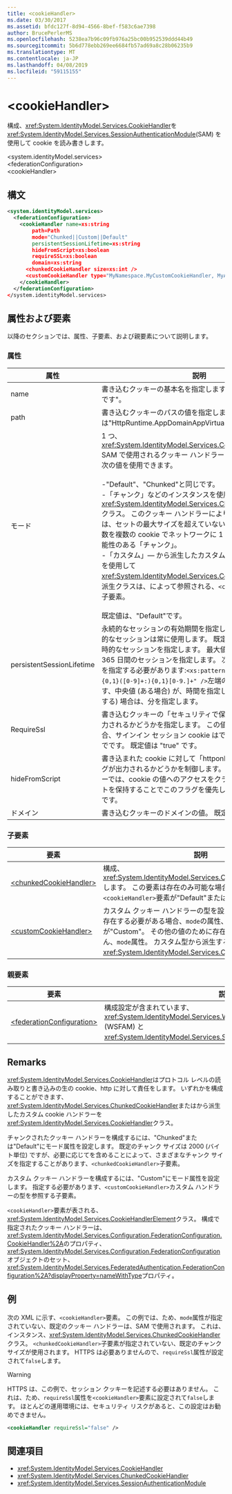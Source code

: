 ```yaml
---
title: <cookieHandler>
ms.date: 03/30/2017
ms.assetid: bfdc127f-8d94-4566-8bef-f583c6ae7398
author: BrucePerlerMS
ms.openlocfilehash: 5238ea7b96c09fb976a25bc00b952539ddd44b49
ms.sourcegitcommit: 5b6d778ebb269ee6684fb57ad69a8c28b06235b9
ms.translationtype: MT
ms.contentlocale: ja-JP
ms.lasthandoff: 04/08/2019
ms.locfileid: "59115155"
---
```

# <a name="cookiehandler"></a>\<cookieHandler>
構成、<xref:System.IdentityModel.Services.CookieHandler>を<xref:System.IdentityModel.Services.SessionAuthenticationModule>(SAM) を使用して cookie を読み書きします。  
  
 \<system.identityModel.services>  
\<federationConfiguration>  
\<cookieHandler>  
  
## <a name="syntax"></a>構文  
  
```xml  
<system.identityModel.services>  
  <federationConfiguration>  
    <cookieHandler name=xs:string  
        path=Path  
        mode="Chunked||Custom||Default"  
        persistentSessionLifetime=xs:string  
        hideFromScript=xs:boolean  
        requireSSL=xs:boolean  
        domain=xs:string  
      <chunkedCookieHandler size=xs:int />  
      <customCookieHandler type="MyNamespace.MyCustomCookieHandler, MyAssembly" />  
    </cookieHandler>  
  </federationConfiguration>  
</system.identityModel.services>  
```  
  
## <a name="attributes-and-elements"></a>属性および要素  
 以降のセクションでは、属性、子要素、および親要素について説明します。  
  
### <a name="attributes"></a>属性  
  
|属性|説明|  
|---------------|-----------------|  
|name|書き込むクッキーの基本名を指定します。 既定では"FedAuth です"。|  
|path|書き込むクッキーのパスの値を指定します。 既定では"HttpRuntime.AppDomainAppVirtualPath です"。|  
|モード|1 つ、 <xref:System.IdentityModel.Services.CookieHandlerMode> SAM で使用されるクッキー ハンドラーの種類を指定する値。 次の値を使用できます。<br /><br /> -"Default"、"Chunked"と同じです。<br />-「チャンク」などのインスタンスを使用して、<xref:System.IdentityModel.Services.ChunkedCookieHandler>クラス。 このクッキー ハンドラーにより、個々 の cookie は、セットの最大サイズを超えていないこと。 これを行う、変数を複数の cookie でネットワークに 1 つの論理 cookie を可能性のある「チャンク」。<br />-「カスタム」— から派生したカスタム クラスのインスタンスを使用して<xref:System.IdentityModel.Services.CookieHandler>します。 派生クラスは、によって参照される、`<customCookieHandler>`子要素。<br /><br /> 既定値は、"Default"です。|  
|persistentSessionLifetime|永続的なセッションの有効期間を指定します。 0 の場合、一時的なセッションは常に使用します。 既定値は、「0:0:0」は、一時的なセッションを指定します。 最大値は、「365:0:0」は、365 日間のセッションを指定します。 次の制限に従って、値を指定する必要があります:`<xs:pattern value="([0-9.]+:){0,1}([0-9]+:){0,1}[0-9.]+" />`左端の値が日数を指定します、中央値 (ある場合) が、時間を指定します、右端の値 (存在する) 場合は、分を指定します。|  
|RequireSsl|書き込むクッキーの「セキュリティで保護された」フラグが出力されるかどうかを指定します。 この値が設定されている場合、サインイン セッション cookie はできるだけ HTTPS 経由でです。 既定値は "true" です。|  
|hideFromScript|書き込まれた cookie に対して「httponly が設定された」フラグが出力されるかどうかを制御します。 一部の web ブラウザーでは、cookie の値へのアクセスをクライアント側スクリプトを保持することでこのフラグを優先します。 既定値は "true" です。|  
|ドメイン|書き込むクッキーのドメインの値。 既定値は "" です。|  
  
### <a name="child-elements"></a>子要素  
  
|要素|説明|  
|-------------|-----------------|  
|[\<chunkedCookieHandler>](../../../../../docs/framework/configure-apps/file-schema/windows-identity-foundation/chunkedcookiehandler.md)|構成、<xref:System.IdentityModel.Services.ChunkedCookieHandler>します。 この要素は存在のみ可能な場合、`mode`の属性、`<cookieHandler>`要素が"Default"または「チャンク」。|  
|[\<customCookieHandler>](../../../../../docs/framework/configure-apps/file-schema/windows-identity-foundation/customcookiehandler.md)|カスタム クッキー ハンドラーの型を設定します。 この要素が存在する必要がある場合、`mode`の属性、`<cookieHandler>`要素が"Custom"。 その他の値のために存在することはできません、`mode`属性。 カスタム型から派生する必要があります、<xref:System.IdentityModel.Services.CookieHandler>クラス。|  
  
### <a name="parent-elements"></a>親要素  
  
|要素|説明|  
|-------------|-----------------|  
|[\<federationConfiguration>](../../../../../docs/framework/configure-apps/file-schema/windows-identity-foundation/federationconfiguration.md)|構成設定が含まれています、 <xref:System.IdentityModel.Services.WSFederationAuthenticationModule> (WSFAM) と<xref:System.IdentityModel.Services.SessionAuthenticationModule>(SAM)。|  
  
## <a name="remarks"></a>Remarks  
 <xref:System.IdentityModel.Services.CookieHandler>はプロトコル レベルの読み取りと書き込みの生の cookie、http に対して責任をします。 いずれかを構成することができます、<xref:System.IdentityModel.Services.ChunkedCookieHandler>またはから派生したカスタム cookie ハンドラーを<xref:System.IdentityModel.Services.CookieHandler>クラス。  
  
 チャンクされたクッキー ハンドラーを構成するには、"Chunked"または"Default"にモード属性を設定します。 既定のチャンク サイズは 2000 (バイト単位) ですが、必要に応じてを含めることによって、さまざまなチャンク サイズを指定することがあります、`<chunkedCookieHandler>`子要素。  
  
 カスタム クッキー ハンドラーを構成するには、"Custom"にモード属性を設定します。 指定する必要があります、`<customCookieHandler>`カスタム ハンドラーの型を参照する子要素。  
  
 `<cookieHandler>`要素が表される、<xref:System.IdentityModel.Services.CookieHandlerElement>クラス。 構成で指定されたクッキー ハンドラーは、<xref:System.IdentityModel.Services.Configuration.FederationConfiguration.CookieHandler%2A>のプロパティ、<xref:System.IdentityModel.Services.Configuration.FederationConfiguration>オブジェクトのセット、<xref:System.IdentityModel.Services.FederatedAuthentication.FederationConfiguration%2A?displayProperty=nameWithType>プロパティ。  
  
## <a name="example"></a>例  
 次の XML に示す、`<cookieHandler>`要素。 この例では、ため、`mode`属性が指定されていない、既定のクッキー ハンドラーは、SAM で使用されます。 これは、インスタンス、<xref:System.IdentityModel.Services.ChunkedCookieHandler>クラス。 `<chunkedCookieHandler>`子要素が指定されていない、既定のチャンク サイズが使用されます。 HTTPS は必要ありませんので、`requireSsl`属性が設定されて`false`します。  
  
> [!WARNING]
>  HTTPS は、この例で、セッション クッキーを記述する必要はありません。 これは、ため、`requireSsl`属性を`<cookieHandler>`要素に設定されて`false`します。 ほとんどの運用環境には、セキュリティ リスクがあると、この設定はお勧めできません。  
  
```xml  
<cookieHandler requireSsl="false" />  
```  
  
## <a name="see-also"></a>関連項目

- <xref:System.IdentityModel.Services.CookieHandler>
- <xref:System.IdentityModel.Services.ChunkedCookieHandler>
- <xref:System.IdentityModel.Services.SessionAuthenticationModule>
